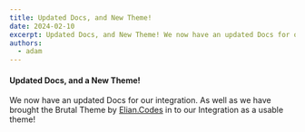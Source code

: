 ```yaml
---
title: Updated Docs, and New Theme!
date: 2024-02-10
excerpt: Updated Docs, and New Theme! We now have an updated Docs for our integration...
authors: 
  - adam
---
```


#### Updated Docs, and a New Theme!

We now have an updated Docs for our integration.  As well as we have brought the Brutal Theme by [Elian.Codes](https://elian.codes) in to our Integration as a usable theme!